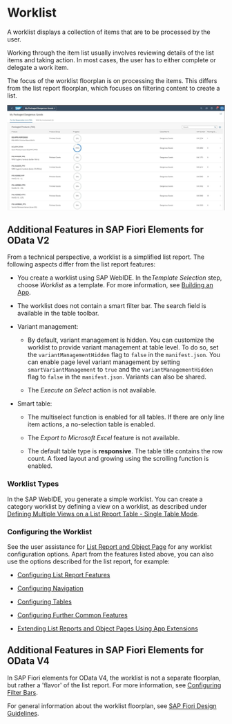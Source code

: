 <!-- loiod1d588f1061b4bac96a1facb80d3f3a2 -->

# Worklist

A worklist displays a collection of items that are to be processed by the user.

Working through the item list usually involves reviewing details of the list items and taking action. In most cases, the user has to either complete or delegate a work item.

The focus of the worklist floorplan is on processing the items. This differs from the list report floorplan, which focuses on filtering content to create a list.



![](images/Image_Map_Worklist_b057362.jpg)



<a name="loiod1d588f1061b4bac96a1facb80d3f3a2__section_a25_1cx_nsb"/>

## Additional Features in SAP Fiori Elements for OData V2

From a technical perspective, a worklist is a simplified list report. The following aspects differ from the list report features:

-   You create a worklist using SAP WebIDE. In the*Template Selection* step, choose *Worklist* as a template. For more information, see [Building an App](building-an-app-9834a0a.md).

-   The worklist does not contain a smart filter bar. The search field is available in the table toolbar.

-   Variant management:
    -   By default, variant management is hidden. You can customize the worklist to provide variant management at table level. To do so, set the `variantManagementHidden` flag to `false` in the `manifest.json`. You can enable page level variant management by setting `smartVariantManagement` to `true` and the `variantManagementHidden` flag to `false` in the `manifest.json`. Variants can also be shared.

    -   The *Execute on Select* action is not available.


-   Smart table:

    -   The multiselect function is enabled for all tables. If there are only line item actions, a no-selection table is enabled.

    -   The *Export to Microsoft Excel* feature is not available.

    -   The default table type is **responsive**. The table title contains the row count. A fixed layout and growing using the scrolling function is enabled.





### Worklist Types

In the SAP WebIDE, you generate a simple worklist. You can create a category worklist by defining a view on a worklist, as described under [Defining Multiple Views on a List Report Table - Single Table Mode](defining-multiple-views-on-a-list-report-table-single-table-mode-0d390fe.md).



### Configuring the Worklist

See the user assistance for [List Report and Object Page](list-report-and-object-page-c0eec49.md) for any worklist configuration options. Apart from the features listed above, you can also use the options described for the list report, for example:

-   [Configuring List Report Features](configuring-list-report-features-3af1d03.md)

-   [Configuring Navigation](configuring-navigation-a424275.md)

-   [Configuring Tables](configuring-tables-f4eb70f.md)

-   [Configuring Further Common Features](configuring-further-common-features-a4d3c46.md)

-   [Extending List Reports and Object Pages Using App Extensions](extending-list-reports-and-object-pages-using-app-extensions-a892eb8.md)




<a name="loiod1d588f1061b4bac96a1facb80d3f3a2__section_tqb_jcx_nsb"/>

## Additional Features in SAP Fiori Elements for OData V4

In SAP Fiori elements for OData V4, the worklist is not a separate floorplan, but rather a 'flavor' of the list report. For more information, see [Configuring Filter Bars](configuring-filter-bars-4bd7590.md).



For general information about the worklist floorplan, see  [SAP Fiori Design Guidelines](https://experience.sap.com/fiori-design-web/).

